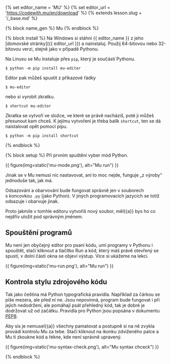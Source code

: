 {% set editor_name = 'MU' %}
{% set editor_url = 'https://codewith.mu/en/download' %}
{% extends lesson.slug + '/_base.md' %}

{% block name_gen %} Mu {% endblock %}

{% block install %} 
Na Windows
si stáhni {{ editor_name }} z jeho [domovské stránky]({{ editor_url }})
a nainstaluj. Použij 64-bitovou nebo 32-bitovou verzi, stejně jako v případě Pythonu.

Na Linuxu se Mu instaluje přes `pip`, který je součástí Pythonu.
```console
$ python -m pip install mu-editor
```
Editor pak můžeš spustit z příkazové řádky
```console
$ mu-editor
```
nebo si vyrobit zkratku.
```console
$ shortcut mu-editor
```
Zkratka se vytvoří ve složce, ve které se právě nacházíš, poté ji můžeš přesunout kam chceš.
K jejímu vytvoření je třeba balík `shortcut`, ten se dá naistalovat opět pomocí pipu.
```console
$ python -m pip install shortcut
```


{% endblock %}

{% block setup %}
Při prvním spuštění vyber mód Python.

{{ figure(img=static('mu-mode.png'), alt="Mu run") }}

Jinak se v Mu nemusí nic nastavovat, ani to moc nejde, funguje „z výroby“ jednoduše tak, jak má.

Odsazování a obarvování bude fungovat správně jen v souborech s koncovkou `.py`
(jako Python).
V jiných programovacích jazycích se totiž odsazuje i obarvuje jinak.

Proto jakmile v tomhle editoru vytvoříš nový soubor,
měl{{a}} bys ho co nejdřív uložit pod správným jménem.

## Spouštění programů
Mu není jen obyčejný editor pro psaní kódu, umí programy v Pythonu i spouštět, stačí kliknout a tlačítko Run a
kód, který máš právě otevřený se spustí, v dolní části okna se objeví výstup. Více si ukážeme na lekci.

{{ figure(img=static('mu-run.png'), alt="Mu run") }}

## Kontrola stylu zdrojového kódu

Tak jako čeština má Python typografická pravidla.
Například za čárkou se píše mezera, ale před ní ne.
Jsou nepovinná, program bude fungovat i při jejich nedodržení,
ale pomáhají psát přehledný kód, tak je dobré je dodržovat už od začátku.
Pravidla pro Python jsou popsána v dokumentu
[PEP8](https://www.python.org/dev/peps/pep-0008/).

Aby sis je nemusel{{a}} všechny pamatovat a postupně si na ně zvykla provádí kontrolu Mu za tebe.
Stačí kliknout na ikonku zdviženého palce a Mu ti zkoukne kód a řekne, kde není správně upravený.

{{ figure(img=static('mu-syntax-check.png'), alt="Mu syntax chceck") }}



{% endblock %}


